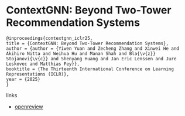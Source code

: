 # ContextGNN: Beyond Two-Tower Recommendation Systems

```
@inproceedings{contextgnn_iclr25,
title = {ContextGNN: Beyond Two-Tower Recommendation Systems},
author = {author = {Yiwen Yuan and Zecheng Zhang and Xinwei He and Akihiro Nitta and Weihua Hu and Manan Shah and Bla{\v{z}} Stojanovi{\v{c}} and Shenyang Huang and Jan Eric Lenssen and Jure Leskovec and Matthias Fey}},
booktitle = {The Thirteenth International Conference on Learning Representations (ICLR)},
year = {2025}
}
```

links
- [openreview](https://openreview.net/forum?id=nzOD1we8Z4)
